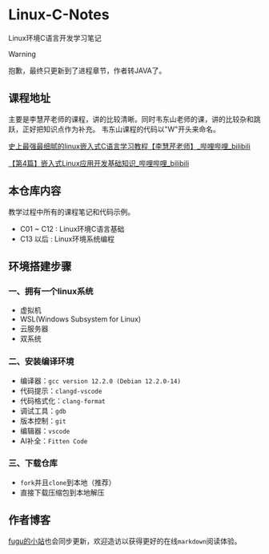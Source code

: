# Linux-C-Notes
Linux环境C语言开发学习笔记

> [!warning]
> 抱歉，最终只更新到了进程章节，作者转JAVA了。

## 课程地址

主要是李慧芹老师的课程，讲的比较清晰。同时韦东山老师的课，讲的比较杂和跳跃，正好把知识点作为补充。
韦东山课程的代码以"W"开头来命名。

[史上最强最细腻的linux嵌入式C语言学习教程【李慧芹老师】_哔哩哔哩_bilibili](https://www.bilibili.com/video/BV18p4y167Md/?spm_id_from=333.999.0.0&vd_source=4e03f52e94cfa281cde032856b1f93a7)

[【第4篇】嵌入式Linux应用开发基础知识_哔哩哔哩_bilibili](https://www.bilibili.com/video/BV1kk4y117Tu/?spm_id_from=333.1007.top_right_bar_window_custom_collection.content.click&vd_source=4e03f52e94cfa281cde032856b1f93a7)


## 本仓库内容
教学过程中所有的课程笔记和代码示例。
- C01 ~ C12 : Linux环境C语言基础
- C13 以后   : Linux环境系统编程

## 环境搭建步骤

### 一、拥有一个linux系统
- 虚拟机
- WSL(Windows Subsystem for Linux)
- 云服务器
- 双系统

### 二、安装编译环境

- 编译器：`gcc version 12.2.0 (Debian 12.2.0-14)`
- 代码提示：`clangd-vscode`
- 代码格式化：`clang-format`
- 调试工具：`gdb`
- 版本控制：`git`
- 编辑器：`vscode`
- AI补全：`Fitten Code`

### 三、下载仓库
- `fork`并且`clone`到本地（推荐）
- 直接下载压缩包到本地解压


## 作者博客
[fugu的小站](https://lzyyyyyy.fun/index.php/tag/%E6%9D%8E%E6%85%A7%E8%8A%B9/)也会同步更新，欢迎造访以获得更好的在线`markdown`阅读体验。
